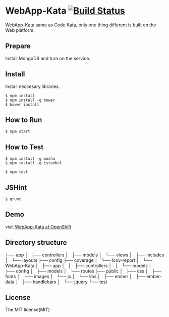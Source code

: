 # WebApp-Kata [![Build Status](https://travis-ci.org/DonaldIsFreak/WebApp-Kata.png?branch=master)](https://travis-ci.org/DonaldIsFreak/WebApp-Kata)

WebApp-Kata same as Code Kata, only one thing different is built on the Web platform.

## Prepare

Install MongoDB and turn on the service.

## Install

Install neccesary libraries.

```shell
$ npm install
$ npm install -g bower
$ bower install
```

## How to Run

```shell
$ npm start
```
## How to Test

```shell
$ npm install -g mocha
$ npm install -g istanbul

$ npm test
```

## JSHint

```
$ grunt
```

## Demo

visit [WebApp-Kata at OpenShift](http://nodejstut-donaldisfreak.rhcloud.com/)

## Directory structure
├── app
│   ├── controllers
│   ├── models
│   └── views
│       ├── includes
│       └── layouts
├── config
├── coverage
│   └── lcov-report
│       └── WebApp-Kata
│           ├── app
│           │   ├── controllers
│           │   └── models
│           ├── config
│           ├── models
│           └── routes
├── public
│   ├── css
│   ├── fonts
│   ├── images
│   └── js
│       └── libs
│           ├── ember
│           ├── ember-data
│           ├── handlebars
│           └── jquery
└── test

## License

The MIT license(MIT)
